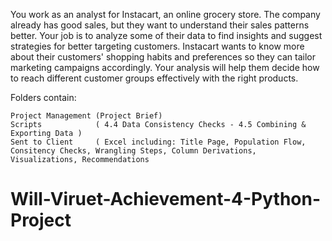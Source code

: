
You work as an analyst for Instacart, an online grocery store. The company already has good sales, but they want to understand their sales patterns better. Your job is to analyze some of their data to find insights and suggest strategies for better targeting customers. Instacart wants to know more about their customers' shopping habits and preferences so they can tailor marketing campaigns accordingly. Your analysis will help them decide how to reach different customer groups effectively with the right products.

Folders contain:
    
    Project Management (Project Brief) 
    Scripts            ( 4.4 Data Consistency Checks - 4.5 Combining & Exporting Data )
    Sent to Client     ( Excel including: Title Page, Population Flow, Consitency Checks, Wrangling Steps, Column Derivations,                         Visualizations, Recommendations

            
# Will-Viruet-Achievement-4-Python-Project
